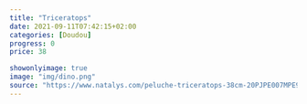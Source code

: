 ```yaml
---
title: "Triceratops"
date: 2021-09-11T07:42:15+02:00
categories: [Doudou]
progress: 0
price: 38

showonlyimage: true
image: "img/dino.png"
source: "https://www.natalys.com/peluche-triceratops-38cm-20PJPE007MPE999.html"
--- 
```

